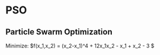 # PSO
## Particle Swarm Optimization

Minimize: $f(x_1,x_2) = (x_2-x_1)^4 + 12x_1x_2 - x_1 + x_2 - 3 $
